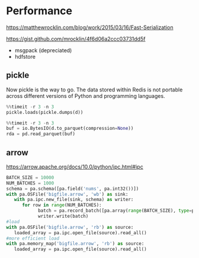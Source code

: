 # Performance

https://matthewrocklin.com/blog/work/2015/03/16/Fast-Serialization

https://gist.github.com/mrocklin/4f6d06a2ccc03731dd5f

- msgpack (depreciated)
- hdfstore

## pickle
Now pickle is the way to go. 
The data stored within Redis is not portable across different versions of Python and programming languages.
```py
%%timeit -r 3 -n 3
pickle.loads(pickle.dumps(d))

%%timeit -r 3 -n 3
buf = io.BytesIO(d.to_parquet(compression=None))
rda = pd.read_parquet(buf)
```

## arrow
https://arrow.apache.org/docs/10.0/python/ipc.html#ipc
```py
BATCH_SIZE = 10000
NUM_BATCHES = 1000
schema = pa.schema([pa.field('nums', pa.int32())])
with pa.OSFile('bigfile.arrow', 'wb') as sink:
   with pa.ipc.new_file(sink, schema) as writer:
      for row in range(NUM_BATCHES):
            batch = pa.record_batch([pa.array(range(BATCH_SIZE), type=pa.int32())], schema)
            writer.write(batch)
#load
with pa.OSFile('bigfile.arrow', 'rb') as source:
   loaded_array = pa.ipc.open_file(source).read_all()
#more efficient load
with pa.memory_map('bigfile.arrow', 'rb') as source:
   loaded_array = pa.ipc.open_file(source).read_all()
```
